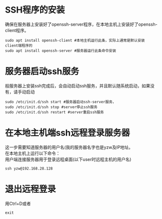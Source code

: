 # SSH程序的安装
确保在服务器上安装好了openssh-server程序，在本地主机上安装好了openssh-client程序。
```
sudo apt install openssh-client #本地主机运行此条，实际上通常是默认安装client端程序的
sudo apt install openssh-server #服务器运行此条命令安装
```
# 服务器启动ssh服务
般服务器上安装ssh完成后，会自动启动ssh服务，并且默认随系统启动，如果没有，请手动启动
```
sudo /etc/init.d/ssh start #服务器启动ssh-server服务，
sudo /etc/init.d/ssh stop #server停止ssh服务
sudo /etc/init.d/ssh restart #server重启ssh服务
```
# 在本地主机端ssh远程登录服务器
这一步需要知道服务器的用户名(我的服务器名字也是yzw及IP地址。  
在本地主机上运行以下命令：  
用户端连接服务器用于登录远程桌面(以下user时远程主机的用户名)  
```
ssh yzw@192.168.28.128
```

# 退出远程登录
用Ctrl+D或者
```
exit
```